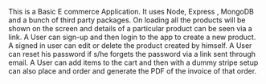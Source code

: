 This is a Basic E commerce Application. It uses Node, Express , MongoDB and a bunch of third party packages. On loading all the products will be shown on the screen and details of a particular product can be seen via a link. A User can sign-up and then login to the app to create a new product. A signed in user can edit or delete the product created by himself. A User can reset his password if s/he forgets the password via a link sent through email. A User can add items to the cart and then with a dummy stripe setup can also place and order and generate the PDF of the invoice of that order.
